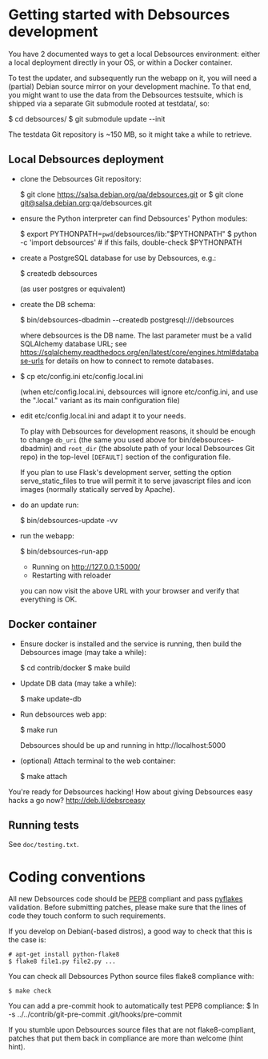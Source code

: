 Getting started with Debsources development
===========================================

You have 2 documented ways to get a local Debsources environment:
either a local deployment directly in your OS, or within a Docker
container.

To test the updater, and subsequently run the webapp on it, you will need a
(partial) Debian source mirror on your development machine. To that end, you
might want to use the data from the Debsources testsuite, which is shipped via a
separate Git submodule rooted at testdata/, so:

  $ cd debsources/
  $ git submodule update --init

The testdata Git repository is ~150 MB, so it might take a while to retrieve.

Local Debsources deployment
---------------------------

- clone the Debsources Git repository:

  $ git clone https://salsa.debian.org/qa/debsources.git
or
  $ git clone git@salsa.debian.org:qa/debsources.git

- ensure the Python interpreter can find Debsources' Python modules:

  $ export PYTHONPATH=`pwd`/debsources/lib:"$PYTHONPATH"
  $ python -c 'import debsources'  # if this fails, double-check $PYTHONPATH

- create a PostgreSQL database for use by Debsources, e.g.:

  $ createdb debsources

  (as user postgres or equivalent)

- create the DB schema:

  $ bin/debsources-dbadmin --createdb postgresql:///debsources

  where debsources is the DB name. The last parameter must be a valid
  SQLAlchemy database URL; see
  https://sqlalchemy.readthedocs.org/en/latest/core/engines.html#database-urls for
  details on how to connect to remote databases.

- $ cp etc/config.ini etc/config.local.ini

  (when etc/config.local.ini, debsources will ignore etc/config.ini, and use
  the ".local." variant as its main configuration file)

- edit etc/config.local.ini and adapt it to your needs.

  To play with Debsources for development reasons, it should be enough to
  change `db_uri` (the same you used above for bin/debsources-dbadmin) and
  `root_dir` (the absolute path of your local Debsources Git repo) in the
  top-level `[DEFAULT]` section of the configuration file.

  If you plan to use Flask's development server, setting the option
  serve_static_files to true will permit it to serve javascript files
  and icon images (normally statically served by Apache).

- do an update run:

  $ bin/debsources-update -vv

- run the webapp:

  $ bin/debsources-run-app
  * Running on http://127.0.0.1:5000/
  * Restarting with reloader

  you can now visit the above URL with your browser and verify that everything
  is OK.

Docker container
---------------

- Ensure docker is installed and the service is running, then build
  the Debsources image (may take a while):

  $ cd contrib/docker
  $ make build

- Update DB data (may take a while):

  $ make update-db

- Run debsources web app:

  $ make run

  Debsources should be up and running in http://localhost:5000

- (optional) Attach terminal to the web container:

  $ make attach

You're ready for Debsources hacking!  How about giving Debsources easy hacks a
go now?  <http://deb.li/debsrceasy>


Running tests
-------------

See `doc/testing.txt`.


Coding conventions
==================

All new Debsources code should be [PEP8][1] compliant and pass [pyflakes][2]
validation. Before submitting patches, please make sure that the lines of code
they touch conform to such requirements.

[1]: https://www.python.org/dev/peps/pep-0008/
[2]: https://pypi.python.org/pypi/pyflakes

If you develop on Debian(-based distros), a good way to check that this is the
case is:

    # apt-get install python-flake8
    $ flake8 file1.py file2.py ...

You can check all Debsources Python source files flake8 compliance with:

    $ make check

You can add a pre-commit hook to automatically test PEP8 compliance:
    $ ln -s ../../contrib/git-pre-commit .git/hooks/pre-commit

If you stumble upon Debsources source files that are not flake8-compliant,
patches that put them back in compliance are more than welcome (hint hint).
